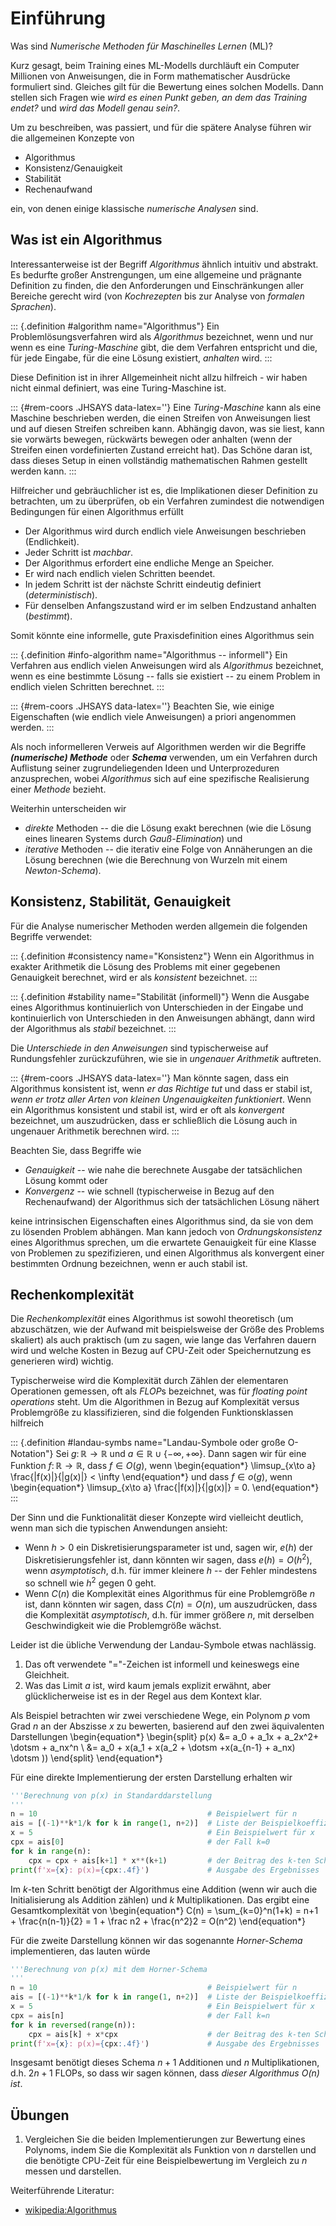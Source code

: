 # Einführung

Was sind *Numerische Methoden für Maschinelles Lernen* (ML)?

Kurz gesagt, beim Training eines ML-Modells durchläuft ein Computer Millionen von Anweisungen, die in Form mathematischer Ausdrücke formuliert sind. 
Gleiches gilt für die Bewertung eines solchen Modells.
Dann stellen sich Fragen wie *wird es einen Punkt geben, an dem das Training endet?* und *wird das Modell genau sein?*.

Um zu beschreiben, was passiert, und für die spätere Analyse führen wir die allgemeinen Konzepte von

* Algorithmus
* Konsistenz/Genauigkeit
* Stabilität
* Rechenaufwand

ein, von denen einige klassische *numerische Analysen* sind.

## Was ist ein Algorithmus

Interessanterweise ist der Begriff *Algorithmus* ähnlich intuitiv und abstrakt. Es bedurfte großer Anstrengungen, um eine allgemeine und prägnante Definition zu finden, die den Anforderungen und Einschränkungen aller Bereiche gerecht wird (von *Kochrezepten* bis zur Analyse von *formalen Sprachen*).

::: {.definition #algorithm name="Algorithmus"}
Ein Problemlösungsverfahren wird als *Algorithmus* bezeichnet, wenn und nur wenn es eine *Turing-Maschine* gibt, die dem Verfahren entspricht und die, für jede Eingabe, für die eine Lösung existiert, *anhalten* wird.
:::

Diese Definition ist in ihrer Allgemeinheit nicht allzu hilfreich - wir haben nicht einmal definiert, was eine Turing-Maschine ist.

::: {#rem-coors .JHSAYS data-latex=''}
Eine *Turing-Maschine* kann als eine Maschine beschrieben werden, die einen Streifen von Anweisungen liest und auf diesen Streifen schreiben kann. Abhängig davon, was sie liest, kann sie vorwärts bewegen, rückwärts bewegen oder anhalten (wenn der Streifen einen vordefinierten Zustand erreicht hat). Das Schöne daran ist, dass dieses Setup in einen vollständig mathematischen Rahmen gestellt werden kann.
:::

Hilfreicher und gebräuchlicher ist es, die Implikationen dieser Definition zu betrachten, um zu überprüfen, ob ein Verfahren zumindest die notwendigen Bedingungen für einen Algorithmus erfüllt

* Der Algorithmus wird durch endlich viele Anweisungen beschrieben (Endlichkeit).
* Jeder Schritt ist *machbar*.
* Der Algorithmus erfordert eine endliche Menge an Speicher.
* Er wird nach endlich vielen Schritten beendet.
* In jedem Schritt ist der nächste Schritt eindeutig definiert (*deterministisch*).
* Für denselben Anfangszustand wird er im selben Endzustand anhalten (*bestimmt*).

Somit könnte eine informelle, gute Praxisdefinition eines Algorithmus sein

::: {.definition #info-algorithm name="Algorithmus -- informell"}
Ein Verfahren aus endlich vielen Anweisungen wird als *Algorithmus* bezeichnet, wenn es eine bestimmte Lösung -- falls sie existiert -- zu einem Problem in endlich vielen Schritten berechnet.
:::

::: {#rem-coors .JHSAYS data-latex=''}
Beachten Sie, wie einige Eigenschaften (wie endlich viele Anweisungen) a priori angenommen werden.
:::

Als noch informelleren Verweis auf Algorithmen werden wir die Begriffe **_(numerische) Methode_** oder **_Schema_** verwenden, um ein Verfahren durch Auflistung seiner zugrundeliegenden Ideen und Unterprozeduren anzusprechen, wobei *Algorithmus* sich auf eine spezifische Realisierung einer *Methode* bezieht.

Weiterhin unterscheiden wir

* *direkte* Methoden -- die die Lösung exakt berechnen (wie die Lösung eines linearen Systems durch *Gauß-Elimination*) und
* *iterative* Methoden -- die iterativ eine Folge von Annäherungen an die Lösung berechnen (wie die Berechnung von Wurzeln mit einem *Newton-Schema*).

## Konsistenz, Stabilität, Genauigkeit

Für die Analyse numerischer Methoden werden allgemein die folgenden Begriffe verwendet:

::: {.definition #consistency name="Konsistenz"}
Wenn ein Algorithmus in exakter Arithmetik die Lösung des Problems mit einer gegebenen Genauigkeit berechnet, wird er als *konsistent* bezeichnet.
:::

::: {.definition #stability name="Stabilität (informell)"}
Wenn die Ausgabe eines Algorithmus kontinuierlich von Unterschieden in der Eingabe und kontinuierlich von Unterschieden in den Anweisungen abhängt, dann wird der Algorithmus als *stabil* bezeichnet.
:::

Die *Unterschiede in den Anweisungen* sind typischerweise auf Rundungsfehler zurückzuführen, wie sie in *ungenauer Arithmetik* auftreten.

::: {#rem-coors .JHSAYS data-latex=''}
Man könnte sagen, dass ein Algorithmus konsistent ist, wenn *er das Richtige tut* und dass er stabil ist, *wenn er trotz aller Arten von kleinen Ungenauigkeiten funktioniert*. Wenn ein Algorithmus konsistent und stabil ist, wird er oft als *konvergent* bezeichnet, um auszudrücken, dass er schließlich die Lösung auch in ungenauer Arithmetik berechnen wird.
:::

Beachten Sie, dass Begriffe wie 

* *Genauigkeit* -- wie nahe die berechnete Ausgabe der tatsächlichen Lösung kommt oder
* *Konvergenz* -- wie schnell (typischerweise in Bezug auf den Rechenaufwand) der Algorithmus sich der tatsächlichen Lösung nähert

keine intrinsischen Eigenschaften eines Algorithmus sind, da sie von dem zu lösenden Problem abhängen.
Man kann jedoch von *Ordnungskonsistenz* eines Algorithmus sprechen, um die erwartete Genauigkeit für eine Klasse von Problemen zu spezifizieren, und einen Algorithmus als konvergent einer bestimmten Ordnung bezeichnen, wenn er auch stabil ist.

## Rechenkomplexität

Die *Rechenkomplexität* eines Algorithmus ist sowohl theoretisch (um abzuschätzen, wie der Aufwand mit beispielsweise der Größe des Problems skaliert) als auch praktisch (um zu sagen, wie lange das Verfahren dauern wird und welche Kosten in Bezug auf CPU-Zeit oder Speichernutzung es generieren wird) wichtig.

Typischerweise wird die Komplexität durch Zählen der elementaren Operationen gemessen, oft als *FLOP*s bezeichnet, was für *floating point operations* steht. 
Um die Algorithmen in Bezug auf Komplexität versus Problemgröße zu klassifizieren, sind die folgenden Funktionsklassen hilfreich

::: {.definition #landau-symbs name="Landau-Symbole oder große O-Notation"}
Sei $g\colon \mathbb R^{} \to \mathbb R^{}$ und $a\in\mathbb R^{} \cup \{-\infty, +\infty\}$. Dann sagen wir für eine Funktion $f\colon \mathbb R \to \mathbb R^{}$, dass $f\in O(g)$, wenn
\begin{equation*}
\limsup_{x\to a} \frac{|f(x)|}{|g(x)|} < \infty
\end{equation*}
und dass $f\in o(g)$, wenn
\begin{equation*}
\limsup_{x\to a} \frac{|f(x)|}{|g(x)|} = 0.
\end{equation*}
:::

Der Sinn und die Funktionalität dieser Konzepte wird vielleicht deutlich, wenn man sich die typischen Anwendungen ansieht:

* Wenn $h> 0$ ein Diskretisierungsparameter ist und, sagen wir, $e(h)$ der Diskretisierungsfehler ist, dann könnten wir sagen, dass $e(h) = O(h^2)$, wenn *asymptotisch*, d.h. für immer kleinere $h$ -- der Fehler mindestens so schnell wie $h^2$ gegen $0$ geht.
* Wenn $C(n)$ die Komplexität eines Algorithmus für eine Problemgröße $n$ ist, dann könnten wir sagen, dass $C(n) = O(n)$, um auszudrücken, dass die Komplexität *asymptotisch*, d.h. für immer größere $n$, mit derselben Geschwindigkeit wie die Problemgröße wächst.

Leider ist die übliche Verwendung der Landau-Symbole etwas nachlässig.

1. Das oft verwendete "$=$"-Zeichen ist informell und keineswegs eine Gleichheit.
2. Was das Limit $a$ ist, wird kaum jemals explizit erwähnt, aber glücklicherweise ist es in der Regel aus dem Kontext klar.

Als Beispiel betrachten wir zwei verschiedene Wege, ein Polynom $p$ vom Grad $n$ an der Abszisse $x$ zu bewerten, basierend auf den zwei äquivalenten Darstellungen
\begin{equation*}
\begin{split}
p(x) &= a_0 + a_1x +  a_2x^2+ \dotsm + a_nx^n \\
     &= a_0 + x(a_1 + x(a_2 + \dotsm +x(a_{n-1} + a_nx) \dotsm ))
\end{split}
\end{equation*}

Für eine direkte Implementierung der ersten Darstellung erhalten wir

```py
'''Berechnung von p(x) in Standarddarstellung
'''
n = 10                                      # Beispielwert für n
ais = [(-1)**k*1/k for k in range(1, n+2)]  # Liste der Beispielkoeffizienten
x = 5                                       # Ein Beispielwert für x
cpx = ais[0]                                # der Fall k=0
for k in range(n):
    cpx = cpx + ais[k+1] * x**(k+1)         # der Beitrag des k-ten Schritts
print(f'x={x}: p(x)={cpx:.4f}')             # Ausgabe des Ergebnisses
```

Im $k$-ten Schritt benötigt der Algorithmus eine Addition (wenn wir auch die Initialisierung als Addition zählen) und $k$ Multiplikationen. Das ergibt eine Gesamtkomplexität von
\begin{equation*}
C(n) = \sum_{k=0}^n(1+k) = n+1 + \frac{n(n-1)}{2} = 1 + \frac n2 + \frac{n^2}2 = O(n^2)
\end{equation*}

Für die zweite Darstellung können wir das sogenannte *Horner-Schema* implementieren, das lauten würde

```py
'''Berechnung von p(x) mit dem Horner-Schema
'''
n = 10                                      # Beispielwert für n
ais = [(-1)**k*1/k for k in range(1, n+2)]  # Liste der Beispielkoeffizienten
x = 5                                       # Ein Beispielwert für x
cpx = ais[n]                                # der Fall k=n
for k in reversed(range(n)):                
    cpx = ais[k] + x*cpx                    # der Beitrag des k-ten Schritts
print(f'x={x}: p(x)={cpx:.4f}')             # Ausgabe des Ergebnisses
```
Insgesamt benötigt dieses Schema $n+1$ Additionen und $n$ Multiplikationen, d.h. $2n+1$ FLOPs, so dass wir sagen können, dass *dieser Algorithmus $O(n)$ ist*.

## Übungen

1. Vergleichen Sie die beiden Implementierungen zur Bewertung eines Polynoms, indem Sie die Komplexität als Funktion von $n$ darstellen und die benötigte CPU-Zeit für eine Beispielbewertung im Vergleich zu $n$ messen und darstellen.

Weiterführende Literatur:

* [wikipedia:Algorithmus](https://de.wikipedia.org/wiki/Algorithmus#Definition)
